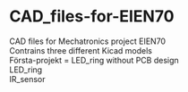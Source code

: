 # CAD_files-for-EIEN70
CAD files for Mechatronics project EIEN70  
Contrains three different Kicad models  
Första-projekt = LED_ring without PCB design  
LED_ring  
IR_sensor  
